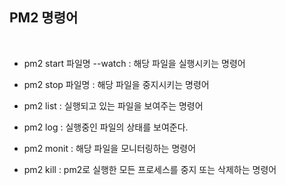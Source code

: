 ## PM2 명령어

<br>

- pm2 start 파일명 --watch
  : 해당 파일을 실행시키는 명령어
  <br>

- pm2 stop 파일명
  : 해당 파일을 중지시키는 명령어
  <br>

- pm2 list
  : 실행되고 있는 파일을 보여주는 명령어
  <br>

- pm2 log
  : 실행중인 파일의 상태를 보여준다.
  <br>

- pm2 monit
  : 해당 파일을 모니터링하는 명령어
  <br>

- pm2 kill
  : pm2로 실행한 모든 프로세스를 중지 또는 삭제하는 명령어

